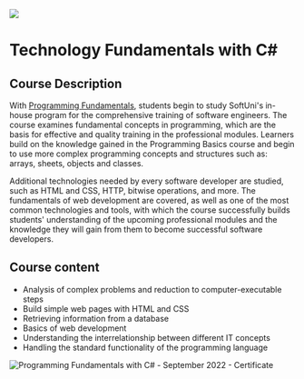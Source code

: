 ![](https://camo.githubusercontent.com/42a8354a436ef9f08168b5b971dbc7646ab3abfdf1056db81c3bdd5734b97e9f/68747470733a2f2f6e616b6f762e636f6d2f77702d636f6e74656e742f75706c6f6164732f323031342f30312f536f6674776172652d556e69766572736974792d4c6f676f2d626c75652d686f72697a6f6e74616c2e706e67)

# Technology Fundamentals with C#

## Course Description


With [Programming Fundamentals](https://softuni.bg/trainings/3836/programming-fundamentals-with-csharp-september-2022), students begin to study SoftUni's in-house program for the comprehensive training of software engineers. The course examines fundamental concepts in programming, which are the basis for effective and quality training in the professional modules. Learners build on the knowledge gained in the Programming Basics course and begin to use more complex programming concepts and structures such as: arrays, sheets, objects and classes.

Additional technologies needed by every software developer are studied, such as HTML and CSS, HTTP, bitwise operations, and more. The fundamentals of web development are covered, as well as one of the most common technologies and tools, with which the course successfully builds students' understanding of the upcoming professional modules and the knowledge they will gain from them to become successful software developers.


## Course content

- Analysis of complex problems and reduction to computer-executable steps
- Build simple web pages with HTML and CSS
- Retrieving information from a database
- Basics of web development
- Understanding the interrelationship between different IT concepts
- Handling the standard functionality of the programming language

![Programming Fundamentals with C# - September 2022 - Certificate](https://user-images.githubusercontent.com/74410756/205981633-405e7d76-d3af-4ffc-9227-b1e17d7bbdea.jpeg)
